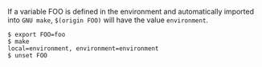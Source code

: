 If a variable FOO is defined in the environment and automatically
imported into `GNU make`, `$(origin FOO)` will have the value `environment`.

```
$ export FOO=foo
$ make
local=environment, environment=environment
$ unset FOO
```